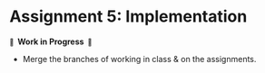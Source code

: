# Assignment 5: Implementation

**<small>🚧</small>  Work in Progress  <small>🚧</small>**

- Merge the branches of working in class & on the assignments.
